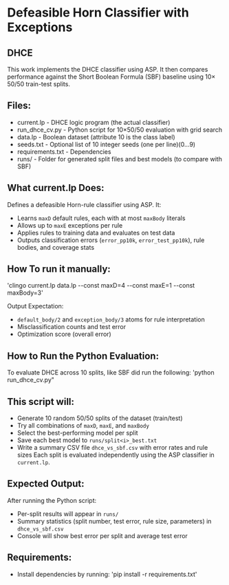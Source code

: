 # Defeasible Horn Classifier with Exceptions
## DHCE
This work implements the DHCE classifier using ASP. It then compares performance against the Short Boolean Formula (SBF) baseline using 10× 50/50 train-test splits.

## Files:
- current.lp        - DHCE logic program (the actual classifier)
- run_dhce_cv.py    - Python script for 10×50/50 evaluation with grid search
- data.lp           - Boolean dataset (attribute 10 is the class label)
- seeds.txt         - Optional list of 10 integer seeds (one per line)(0...9)
- requirements.txt  - Dependencies
- runs/             - Folder for generated split files and best models (to compare with SBF)

## What current.lp Does:
Defines a defeasible Horn-rule classifier using ASP. It:
- Learns `maxD` default rules, each with at most `maxBody` literals
- Allows up to `maxE` exceptions per rule
- Applies rules to training data and evaluates on test data
- Outputs classification errors (`error_pp10k`, `error_test_pp10k`), rule bodies, and coverage stats

## How To run it manually:
'clingo current.lp data.lp --const maxD=4 --const maxE=1 --const maxBody=3'

Output Expectation:
- `default_body/2` and `exception_body/3` atoms for rule interpretation
- Misclassification counts and test error
- Optimization score (overall error)

## How to Run the Python Evaluation:
To evaluate DHCE across 10 splits, like SBF did run the following:
  'python run_dhce_cv.py"

## This script will:
- Generate 10 random 50/50 splits of the dataset (train/test)
- Try all combinations of `maxD`, `maxE`, and `maxBody`
- Select the best-performing model per split
- Save each best model to `runs/split<i>_best.txt`
- Write a summary CSV file `dhce_vs_sbf.csv` with error rates and rule sizes
Each split is evaluated independently using the ASP classifier in `current.lp`.

## Expected Output:
After running the Python script:
- Per-split results will appear in `runs/`
- Summary statistics (split number, test error, rule size, parameters) in `dhce_vs_sbf.csv`
- Console will show best error per split and average test error

## Requirements:
- Install dependencies by running: 'pip install -r requirements.txt'




